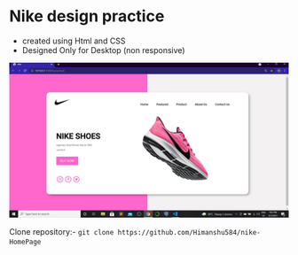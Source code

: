 # Nike design practice

- created using Html and CSS
- Designed Only for Desktop (non responsive)


![alt text](https://github.com/Himanshu584/nike-HomePage/blob/b6bd4c66fe49c1b30de60837a06de9cb18b34373/img/nikeHome.JPG?raw=true)



Clone repository:- ` git clone https://github.com/Himanshu584/nike-HomePage `
